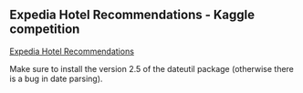 Expedia Hotel Recommendations - Kaggle competition
-----------------------------------------------

[Expedia Hotel Recommendations](https://www.kaggle.com/c/expedia-hotel-recommendations)

Make sure to install the version 2.5 of the dateutil package (otherwise there is a bug in date parsing).
